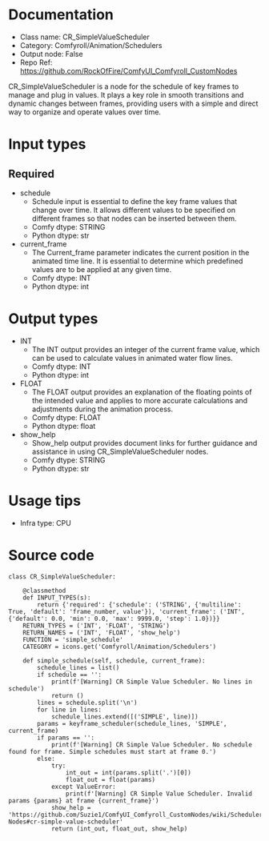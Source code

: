 # Documentation
- Class name: CR_SimpleValueScheduler
- Category: Comfyroll/Animation/Schedulers
- Output node: False
- Repo Ref: https://github.com/RockOfFire/ComfyUI_Comfyroll_CustomNodes

CR_SimpleValueScheduler is a node for the schedule of key frames to manage and plug in values. It plays a key role in smooth transitions and dynamic changes between frames, providing users with a simple and direct way to organize and operate values over time.

# Input types
## Required
- schedule
    - Schedule input is essential to define the key frame values that change over time. It allows different values to be specified on different frames so that nodes can be inserted between them.
    - Comfy dtype: STRING
    - Python dtype: str
- current_frame
    - The Current_frame parameter indicates the current position in the animated time line. It is essential to determine which predefined values are to be applied at any given time.
    - Comfy dtype: INT
    - Python dtype: int

# Output types
- INT
    - The INT output provides an integer of the current frame value, which can be used to calculate values in animated water flow lines.
    - Comfy dtype: INT
    - Python dtype: int
- FLOAT
    - The FLOAT output provides an explanation of the floating points of the intended value and applies to more accurate calculations and adjustments during the animation process.
    - Comfy dtype: FLOAT
    - Python dtype: float
- show_help
    - Show_help output provides document links for further guidance and assistance in using CR_SimpleValueScheduler nodes.
    - Comfy dtype: STRING
    - Python dtype: str

# Usage tips
- Infra type: CPU

# Source code
```
class CR_SimpleValueScheduler:

    @classmethod
    def INPUT_TYPES(s):
        return {'required': {'schedule': ('STRING', {'multiline': True, 'default': 'frame_number, value'}), 'current_frame': ('INT', {'default': 0.0, 'min': 0.0, 'max': 9999.0, 'step': 1.0})}}
    RETURN_TYPES = ('INT', 'FLOAT', 'STRING')
    RETURN_NAMES = ('INT', 'FLOAT', 'show_help')
    FUNCTION = 'simple_schedule'
    CATEGORY = icons.get('Comfyroll/Animation/Schedulers')

    def simple_schedule(self, schedule, current_frame):
        schedule_lines = list()
        if schedule == '':
            print(f'[Warning] CR Simple Value Scheduler. No lines in schedule')
            return ()
        lines = schedule.split('\n')
        for line in lines:
            schedule_lines.extend([('SIMPLE', line)])
        params = keyframe_scheduler(schedule_lines, 'SIMPLE', current_frame)
        if params == '':
            print(f'[Warning] CR Simple Value Scheduler. No schedule found for frame. Simple schedules must start at frame 0.')
        else:
            try:
                int_out = int(params.split('.')[0])
                float_out = float(params)
            except ValueError:
                print(f'[Warning] CR Simple Value Scheduler. Invalid params {params} at frame {current_frame}')
            show_help = 'https://github.com/Suzie1/ComfyUI_Comfyroll_CustomNodes/wiki/Scheduler-Nodes#cr-simple-value-scheduler'
            return (int_out, float_out, show_help)
```